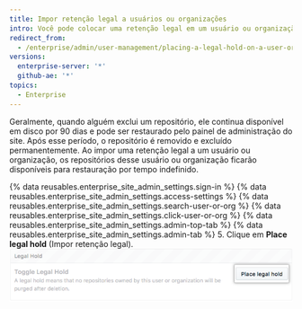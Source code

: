 ```yaml
---
title: Impor retenção legal a usuários ou organizações
intro: Você pode colocar uma retenção legal em um usuário ou organização para garantir que os repositórios que ele possui não possam ser removidos permanentemente da sua empresa.
redirect_from:
  - /enterprise/admin/user-management/placing-a-legal-hold-on-a-user-or-organization
versions:
  enterprise-server: '*'
  github-ae: '*'
topics:
  - Enterprise
---
```


Geralmente, quando alguém exclui um repositório, ele continua disponível em disco por 90 dias e pode ser restaurado pelo painel de administração do site. Após esse período, o repositório é removido e excluído permanentemente. Ao impor uma retenção legal a um usuário ou organização, os repositórios desse usuário ou organização ficarão disponíveis para restauração por tempo indefinido.

{% data reusables.enterprise_site_admin_settings.sign-in %}
{% data reusables.enterprise_site_admin_settings.access-settings %}
{% data reusables.enterprise_site_admin_settings.search-user-or-org %}
{% data reusables.enterprise_site_admin_settings.click-user-or-org %}
{% data reusables.enterprise_site_admin_settings.admin-top-tab %}
{% data reusables.enterprise_site_admin_settings.admin-tab %}
5. Clique em **Place legal hold** (Impor retenção legal). ![Botão Place legal hold (Impor retenção legal)](/assets/images/enterprise/site-admin-settings/place-legal-hold-button.png)
